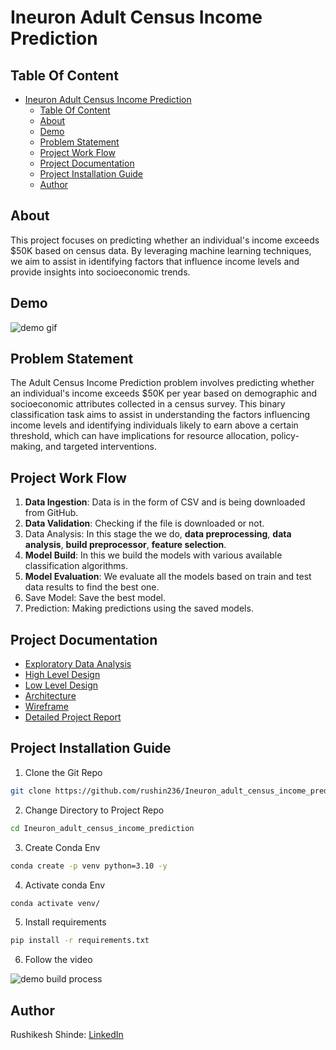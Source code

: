 # Ineuron Adult Census Income Prediction 


## Table Of Content

- [Ineuron Adult Census Income Prediction](#ineuron-adult-census-income-prediction)
  - [Table Of Content](#table-of-content)
  - [About](#about)
  - [Demo](#demo)
  - [Problem Statement](#problem-statement)
  - [Project Work Flow](#project-work-flow)
  - [Project Documentation](#project-documentation)
  - [Project Installation Guide](#project-installation-guide)
  - [Author](#author)

## About

This project focuses on predicting whether an individual's income exceeds $50K based on census data. By leveraging machine learning techniques, we aim to assist in identifying factors that influence income levels and provide insights into socioeconomic trends.

## Demo

![demo gif](./demo/webapp-demo.gif)

## Problem Statement

The Adult Census Income Prediction problem involves predicting whether an individual's income exceeds $50K per year based on demographic and socioeconomic attributes collected in a census survey. This binary classification task aims to assist in understanding the factors influencing income levels and identifying individuals likely to earn above a certain threshold, which can have implications for resource allocation, policy-making, and targeted interventions.

## Project Work Flow

1. **Data Ingestion**: Data is in the form of CSV and is being downloaded from GitHub.
2. **Data Validation**: Checking if the file is downloaded or not.
3. Data Analysis: In this stage the we do, **data preprocessing**, **data analysis**, **build preprocessor**, **feature selection**.
4. **Model Build**: In this we build the models with various available classification algorithms.
5. **Model Evaluation**: We evaluate all the models based on train and test data results to find the best one.
6. Save Model: Save the best model.
7. Prediction: Making predictions using the saved models.

## Project Documentation

- [Exploratory Data Analysis](https://github.com/rushin236/Ineuron_adult_census_income_prediction/blob/main/research/03_data_analysis.ipynb)
- [High Level Design](https://github.com/rushin236/Ineuron_adult_census_income_prediction/blob/main/docs/High%20Level%20Design%20(HLD).pdf)
- [Low Level Design](https://github.com/rushin236/Ineuron_adult_census_income_prediction/blob/main/docs/Low%20Level%20Design%20(LLD).pdf)
- [Architecture](https://github.com/rushin236/Ineuron_adult_census_income_prediction/blob/main/docs/Architechture_V1.0.pdf)
- [Wireframe](https://github.com/rushin236/Ineuron_adult_census_income_prediction/blob/main/docs/WireFrame.pdf)
- [Detailed Project Report](https://github.com/rushin236/Ineuron_adult_census_income_prediction/blob/main/docs/Detailed%20Project%20Report.pdf)

## Project Installation Guide

1. Clone the Git Repo
```bash
git clone https://github.com/rushin236/Ineuron_adult_census_income_prediction.git
```

2. Change Directory to Project Repo
```bash
cd Ineuron_adult_census_income_prediction
```

3. Create Conda Env
```bash
conda create -p venv python=3.10 -y
```

4. Activate conda Env
```bash
conda activate venv/
```

5. Install requirements
```bash
pip install -r requirements.txt
```

6. Follow the video

![demo build process](./demo/Adult-Census-Income-Prediction-Demo.gif)

## Author

Rushikesh Shinde: [LinkedIn](https://www.linkedin.com/in/rushikeshshinde987/)